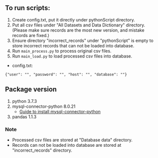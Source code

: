 ## To run scripts:
1. Create config.txt, put it directly under pythonScript directory.
2. Put all csv files under "All Datasets and Data Dictionary" directory.(Please make sure records are the most new version, and mistake records are fixed.)
3. Ensure directory "incorrect_records" under "pythonScript" is empty to store incorrect records that can not be loaded into database.
4. Run ```main_process.py``` to process original csv files.
5. Run ```main_load.py``` to load processed csv files into database.

* config.txt:
```
{"user": "", "password": "", "host": "", "database": ""}
```

## Package version
1. python 3.7.3
2. mysql-connector-python 8.0.21
    * [Guide to install mysql-connector-python](https://dev.mysql.com/doc/connector-python/en/connector-python-installation.html)
3. pandas 1.1.3

### Note
* Processed csv files are stored at "Database data" directory.
* Records can not be loaded into database are stored at "incorrect_records" directory.
